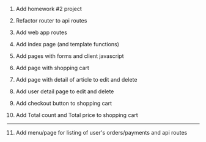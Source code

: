 1. Add homework #2 project

2. Refactor router to api routes

3. Add web app routes

4. Add index page (and template functions)

5. Add pages with forms and client javascript

6. Add page with shopping cart

7. Add page with detail of article to edit and delete

8. Add user detail page to edit and delete

9. Add checkout button to shopping cart

10. Add Total count and Total price to shopping cart

---

11. Add menu/page for listing of user's orders/payments and api routes
